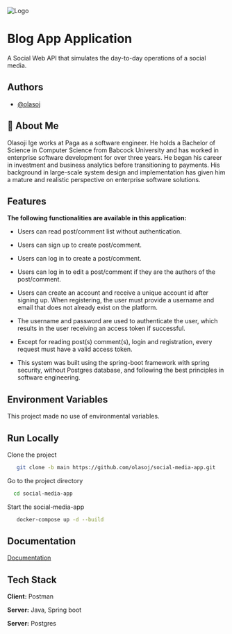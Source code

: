 ![Logo](https://i.postimg.cc/Prh7tGGn/simple-banking-app-logo.jpg)

# Blog App Application

A Social Web API that simulates the day-to-day operations of a social media.

## Authors

- [@olasoj](https://www.github.com/olasoj)

## 🚀 About Me

Olasoji Ige works at Paga as a software engineer. He holds a Bachelor of Science in Computer Science from Babcock University and has worked in enterprise software development for over three years. He began his career in investment and business analytics before transitioning to payments. His background in large-scale system design and implementation has given him a mature and realistic perspective on enterprise software solutions.
## Features

**The following functionalities are available in this application:**

- Users can read post/comment list without authentication.

- Users can sign up to create post/comment.

- Users can log in to create a post/comment.

- Users can log in to edit a post/comment if they are the authors of the post/comment.

- Users can create an account and receive a unique account id after signing up. When registering, the user must provide a username and email that does not already exist on the platform.

- The username and password are used to authenticate the user, which results in the user receiving an access token if successful.

- Except for reading post(s) comment(s), login and registration, every request must have a valid access token.

- This system was built using the spring-boot framework with spring security, without Postgres database, and following the best principles in software engineering.

## Environment Variables

This project made no use of environmental variables.

## Run Locally

Clone the project

```bash
   git clone -b main https://github.com/olasoj/social-media-app.git
```

Go to the project directory

```bash
  cd social-media-app
```

Start the social-media-app

```bash
   docker-compose up -d --build
```

## Documentation

[Documentation](https://documenter.getpostman.com/view/7357801/2s9YJhvKRL)

## Tech Stack

**Client:** Postman

**Server:** Java, Spring boot

**Server:** Postgres
